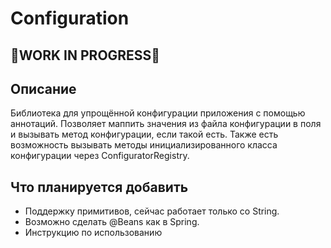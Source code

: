 # Configuration

## 🚧WORK IN PROGRESS🚧

## Описание
Библиотека для упрощённой конфигурации приложения с помощью аннотаций. Позволяет маппить значения из файла конфигурации
в поля и вызывать метод конфигурации, если такой есть. Также есть возможность вызывать методы инициализированного класса
конфигурации через ConfiguratorRegistry.

## Что планируется добавить
- Поддержку примитивов, сейчас работает только со String.
- Возможно сделать @Beans как в Spring.
- Инструкцию по использованию